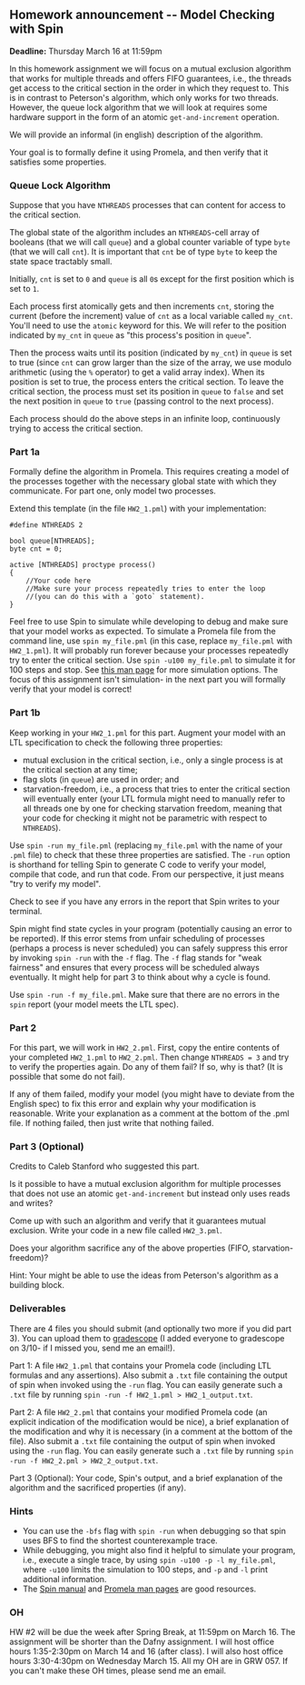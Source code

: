 
## Homework announcement -- Model Checking with Spin 

**Deadline:** Thursday March 16 at 11:59pm

In this homework assignment we will focus on a mutual exclusion algorithm that works for multiple threads and offers FIFO guarantees, i.e., the threads get access to the critical section in the order in which they request to. This is in contrast to Peterson's algorithm, which only works for two threads. However, the queue lock algorithm that we will look at requires some hardware support in the form of an atomic `get-and-increment` operation.

We will provide an informal (in english) description of the algorithm.

Your goal is to formally define it using Promela, and then verify that it satisfies some properties.

### Queue Lock Algorithm

Suppose that you have `NTHREADS` processes that can content for access to the critical section. 

The global state of the algorithm includes an `NTHREADS`-cell array of booleans (that we will call `queue`) and a global counter variable of type `byte` (that we will call `cnt`). It is important that `cnt` be of type `byte` to keep the state space tractably small.

Initially, `cnt` is set to `0` and `queue` is all `0`s except for the first position which is set to `1`.

Each process first atomically gets and then increments `cnt`, storing the current (before the increment) value of `cnt` as a local variable called `my_cnt`. You'll need to use the `atomic` keyword for this. We will refer to the position indicated by `my_cnt` in `queue` as "this process's position in `queue`".

Then the process waits until its position (indicated by `my_cnt`) in `queue` is set to true (since `cnt` can grow larger than the size of the array, we use modulo arithmetic (using the `%` operator) to get a valid array index). When its position is set to true, the process enters the critical section. To leave the critical section, the process must set its position in `queue` to `false` and set the next position in `queue` to `true` (passing control to the next process).

Each process should do the above steps in an infinite loop, continuously trying to access the critical section.

### Part 1a

Formally define the algorithm in Promela. This requires creating a model of the processes together with the necessary global state with which they communicate. For part one, only model two processes.

Extend this template (in the file `HW2_1.pml`) with your implementation:

```promela
#define NTHREADS 2

bool queue[NTHREADS];
byte cnt = 0;

active [NTHREADS] proctype process()
{
    //Your code here
    //Make sure your process repeatedly tries to enter the loop
    //(you can do this with a `goto` statement).
}
```

Feel free to use Spin to simulate while developing to debug and make sure that your model works as expected. To simulate a Promela file from the command line, use `spin my_file.pml` (in this case, replace `my_file.pml` with `HW2_1.pml`). It will probably run forever because your processes repeatedly try to enter the critical section. Use `spin -u100 my_file.pml` to simulate it for 100 steps and stop. See [this man page](https://spinroot.com/spin/Man/Spin.html) for more simulation options. The focus of this assignment isn't simulation- in the next part you will formally verify that your model is correct!

### Part 1b

Keep working in your `HW2_1.pml` for this part. Augment your model with an LTL specification to check the following three properties:
  - mutual exclusion in the critical section, i.e., only a single process is at the critical section at any time;
  - flag slots (in `queue`) are used in order; and
  - starvation-freedom, i.e., a process that tries to enter the critical section will eventually enter (your LTL formula might need to manually refer to all threads one by one for checking starvation freedom, meaning that your code for checking it might not be parametric with respect to `NTHREADS`).

Use `spin -run my_file.pml` (replacing `my_file.pml` with the name of your `.pml` file) to check that these three properties are satisfied. The `-run` option is shorthand for telling Spin to generate C code to verify your model, compile that code, and run that code. From our perspective, it just means "try to verify my model".

Check to see if you have any errors in the report that Spin writes to your terminal.

Spin might find state cycles in your program (potentially causing an error to be reported). If this error stems from unfair scheduling of processes (perhaps a process is never scheduled) you can safely suppress this error by invoking `spin -run` with the `-f` flag. The `-f` flag stands for "weak fairness" and ensures that every process will be scheduled always eventually. It might help for part 3 to think about why a cycle is found.

Use `spin -run -f my_file.pml`. Make sure that there are no errors in the `spin` report (your model meets the LTL spec).

### Part 2

For this part, we will work in `HW2_2.pml`. First, copy the entire contents of your completed `HW2_1.pml` to `HW2_2.pml`. Then change `NTHREADS = 3` and try to verify the properties again. Do any of them fail? If so, why is that? (It is possible that some do not fail).

If any of them failed, modify your model (you might have to deviate from the English spec) to fix this error and explain why your modification is reasonable. Write your explanation as a comment at the bottom of the .pml file. If nothing failed, then just write that nothing failed.

### Part 3 (Optional) 

Credits to Caleb Stanford who suggested this part.

Is it possible to have a mutual exclusion algorithm for multiple processes that does not use an atomic `get-and-increment` but instead only uses reads and writes?

Come up with such an algorithm and verify that it guarantees mutual exclusion. Write your code in a new file called `HW2_3.pml`.

Does your algorithm sacrifice any of the above properties (FIFO, starvation-freedom)?

Hint: Your might be able to use the ideas from Peterson's algorithm as a building block.

### Deliverables
There are 4 files you should submit (and optionally two more if you did part 3). You can upload them to [gradescope](https://www.gradescope.com/courses/517616) (I added everyone to gradescope on 3/10- if I missed you, send me an email!).

Part 1: A file `HW2_1.pml` that contains your Promela code (including LTL formulas and any assertions). Also submit a `.txt` file containing the output of spin when invoked using the `-run` flag. You can easily generate such a `.txt` file by running `spin -run -f HW2_1.pml > HW2_1_output.txt`.

Part 2: A file `HW2_2.pml` that contains your modified Promela code (an explicit indication of the modification would be nice), a brief explanation of the modification and why it is necessary (in a comment at the bottom of the file). Also submit a `.txt` file containing the output of spin when invoked using the `-run` flag. You can easily generate such a `.txt` file by running `spin -run -f HW2_2.pml > HW2_2_output.txt`.

Part 3 (Optional): Your code, Spin's output, and a brief explanation of the algorithm and the sacrificed properties (if any).

### Hints

- You can use the `-bfs` flag with `spin -run` when debugging so that spin uses BFS to find the shortest counterexample trace.
- While debugging, you might also find it helpful to simulate your program, i.e., execute a single trace, by using `spin -u100 -p -l my_file.pml`, where `-u100` limits the simulation to 100 steps, and `-p` and `-l` print additional information. 
- The [Spin manual](https://spinroot.com/spin/Man/Manual.html) and [Promela man pages](https://spinroot.com/spin/Man/promela.html) are good resources.

### OH
HW #2 will be due the week after Spring Break, at 11:59pm on March 16. The assignment will be shorter than the Dafny assignment. I will host office hours 1:35-2:30pm on March 14 and 16 (after class). I will also host office hours 3:30-4:30pm on Wednesday March 15. All my OH are in GRW 057. If you can't make these OH times, please send me an email.

